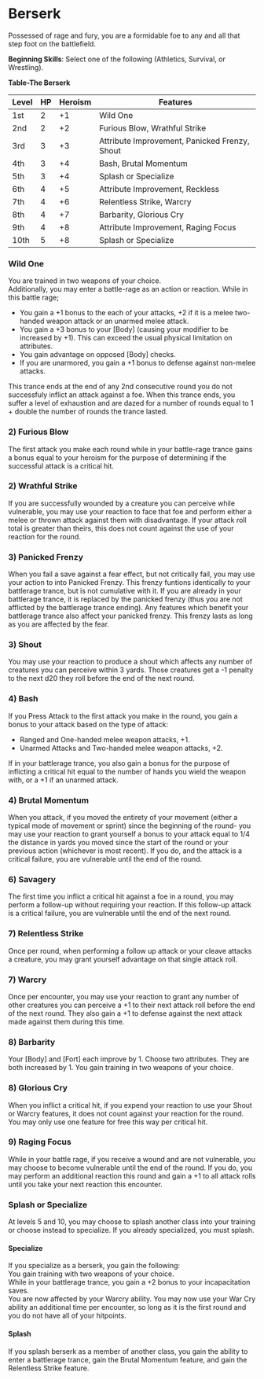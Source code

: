 # Berserk
Possessed of rage and fury, you are a formidable foe to any and all that step foot on the battlefield.

**Beginning Skills**: Select one of the following (Athletics, Survival, or Wrestling).

**Table-The Berserk**

| Level | HP | Heroism  | Features                                          |
|-------|----|----------|---------------------------------------------------|
| 1st   | 2  |    +1    | Wild One                                          |
| 2nd   | 2  |    +2    | Furious Blow, Wrathful Strike                     |
| 3rd   | 3  |    +3    | Attribute Improvement, Panicked Frenzy, Shout     |
| 4th   | 3  |    +4    | Bash, Brutal Momentum                             |
| 5th   | 3  |    +4    | Splash or Specialize                              |
| 6th   | 4  |    +5    | Attribute Improvement, Reckless                   |
| 7th   | 4  |    +6    | Relentless Strike, Warcry                         |
| 8th   | 4  |    +7    | Barbarity, Glorious Cry                           |
| 9th   | 4  |    +8    | Attribute Improvement, Raging Focus               |
| 10th  | 5  |    +8    | Splash or Specialize                              |


### Wild One
You are trained in two weapons of your choice.  
Additionally, you may enter a battle-rage as an action or reaction. While in this battle rage;  
* You gain a +1 bonus to the each of your attacks, +2 if it is a melee two-handed weapon attack or an unarmed melee attack.  
* You gain a +3 bonus to your [Body] (causing your modifier to be increased by +1). This can exceed the usual physical limitation on attributes.
* You gain advantage on opposed [Body] checks.
* If you are unarmored, you gain a +1 bonus to defense against non-melee attacks.  

This trance ends at the end of any 2nd consecutive round you do not successfuly inflict an attack against a foe. When this trance ends, you suffer a level of exhaustion and are dazed for a number of rounds equal to 1 + double the number of rounds the trance lasted.

### 2) Furious Blow
The first attack you make each round while in your battle-rage trance gains a bonus equal to your heroism for the purpose of determining if the successful attack is a critical hit.

### 2) Wrathful Strike
If you are successfully wounded by a creature you can perceive while vulnerable, you may use your reaction to face that foe and perform either a melee or thrown attack against them with disadvantage. If your attack roll total is greater than theirs, this does not count against the use of your reaction for the round.

### 3) Panicked Frenzy
When you fail a save against a fear effect, but not critically fail, you may use your action to into Panicked Frenzy. This frenzy funtions identically to your battlerage trance, but is not cumulative with it. If you are already in your battlerage trance, it is replaced by the panicked frenzy (thus you are not afflicted by the battlerage trance ending). Any features which benefit your battlerage trance also affect your panicked frenzy. This frenzy lasts as long as you are affected by the fear.

### 3) Shout
You may use your reaction to produce a shout which affects any number of creatures you can perceive within 3 yards. Those creatures get a -1 penalty to the next d20 they roll before the end of the next round.

### 4) Bash
If you Press Attack to the first attack you make in the round, you gain a bonus to your attack based on the type of attack:  
* Ranged and One-handed melee weapon attacks, +1.  
* Unarmed Attacks and Two-handed melee weapon attacks, +2.

If in your battlerage trance, you also gain a bonus for the purpose of inflicting a critical hit equal to the number of hands you wield the weapon with, or a +1 if an unarmed attack.

### 4) Brutal Momentum
When you attack, if you moved the entirety of your movement (either a typical mode of movement or sprint) since the beginning of the round- you may use your reaction to grant yourself a bonus to your attack equal to 1/4 the distance in yards you moved since the start of the round or your previous action (whichever is most recent). If you do, and the attack is a critical failure, you are vulnerable until the end of the round.

### 6) Savagery
The first time you inflict a critical hit against a foe in a round, you may perform a follow-up without requiring your reaction. If this follow-up attack is a critical failure, you are vulnerable until the end of the next round.

### 7) Relentless Strike
Once per round, when performing a follow up attack or your cleave attacks a creature, you may grant yourself advantage on that single attack roll.

### 7) Warcry
Once per encounter, you may use your reaction to grant any number of other creatures you can perceive a +1 to their next attack roll before the end of the next round. They also gain a +1 to defense against the next attack made against them during this time.

### 8) Barbarity
Your [Body] and [Fort] each improve by 1. Choose two attributes. They are both increased by 1. You gain training in two weapons of your choice.

### 8) Glorious Cry
When you inflict a critical hit, if you expend your reaction to use your Shout or Warcry features, it does not count against your reaction for the round. You may only use one feature for free this way per critical hit.

### 9) Raging Focus
While in your battle rage, if you receive a wound and are not vulnerable, you may choose to become vulnerable until the end of the round. If you do, you may perform an additional reaction this round and gain a +1 to all attack rolls until you take your next reaction this encounter.

### Splash or Specialize
At levels 5 and 10, you may choose to splash another class into your training or choose instead to specialize. If you already specialized, you must splash.

#### Specialize
If you specialize as a berserk, you gain the following:  
You gain training with two weapons of your choice.  
While in your battlerage trance, you gain a +2 bonus to your incapacitation saves.  
You are now affected by your Warcry ability.
You may now use your War Cry ability an additional time per encounter, so long as it is the first round and you do not have all of your hitpoints.

#### Splash
If you splash berserk as a member of another class, you gain the ability to enter a battlerage trance, gain the Brutal Momentum feature, and gain the Relentless Strike feature.
